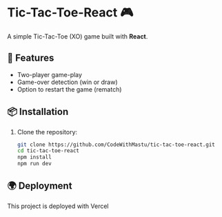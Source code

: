 # Tic-Tac-Toe-React 🎮

A simple Tic-Tac-Toe (XO) game built with **React**.

## 🚀 Features

- Two-player game-play
- Game-over detection (win or draw)
- Option to restart the game (rematch)

## 📦 Installation

1. Clone the repository:

   ```bash
   git clone https://github.com/CodeWithMastu/tic-tac-toe-react.git
   cd tic-tac-toe-react
   npm install
   npm run dev
   ```

## 🌍 Deployment

This project is deployed with Vercel 
